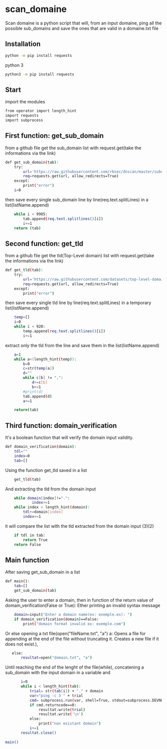 # scan_domaine
Scan domaine is a python script that will, from an input domaine, ping all the possible sub_domains and save the ones that are valid in a domaine.txt file

## Installation
```bash
python -m pip install requests
```
python 3
```bash
python3 -m pip install requests
```

## Start
import the modules
```bash
from operator import length_hint
import requests
import subprocess
```
## First function: get_sub_domain
from a github file get the sub_domain list with request.get(take the informations via the link)
```bash
def get_sub_domain(tab):
    try:
        url='https://raw.githubusercontent.com/rbsec/dnscan/master/subdomains-10000.txt'    
        req=requests.get(url, allow_redirects=True)
    except:
        print("error")
    i=0
```
then save every single sub_domain line by line(req.text.splitLines) in a list(listName.append)
```bash
    while i < 9985:
        tab.append(req.text.splitlines()[i])
        i+=1
    return (tab)
```
## Second function: get_tld
from a github file get the tld(Top-Level domain) list with request.get(take the informations via the link)
```bash
def get_tld(tab):
    try:
        url='https://raw.githubusercontent.com/datasets/top-level-domain-names/master/top-level-domain-names.csv'    
        req=requests.get(url, allow_redirects=True)
    except:
        print("error")
```
then save every single tld line by line(req.text.splitLines) in a temporary list(listName.append)
```bash
    temp=[]
    i=0
    while i < 920:
        temp.append(req.text.splitlines()[i])
        i+=1
```
extract only the tld from the line and save them in the list(listName.append)
```bash
    a=1
    while a<(length_hint(temp)):
        b=0
        c=str(temp[a])
        d=""
        while c[b] != ",":
            d+=c[b]
            b+=1
        #print(d)
        tab.append(d)
        a+=1

    return(tab)
```

## Third function: domain_verification
It's a boolean function that will verify the domain input validity.
```bash
def domain_verification(domain):
    tdl=""
    index=0
    tab=[]
```
Using the function get_tld saved in a list
```bash
    get_tld(tab)
```
And extracting the tld from the domain input
```bash
    while domain[index]!=".":
            index+=1
    while index < length_hint(domain):
        tdl+=domain[index]
        index+=1
```
it will compare the list with the tld extracted from the domain input (3)(2)
```bash
    if tdl in tab:
        return True
    return False
```


## Main function
After saving get_sub_domain in a list 
```bash
def main():
    tab=[]
    get_sub_domain(tab)
```
Asking the user to enter a domain, then in function of the return value of domain_verification(False or True):
Ether printing an invalid syntax message
```bash
    domain=input("Enter a domain name(ex: exemple.ex): ")
    if domain_verification(domain)==False:
        print("domain format invalid ex: exemple.com")
```
Or else opening a txt file(open("fileName.txt", "a") a: Opens a file for appending at the end of the file without truncating it. Creates a new file if it does not exist.),
 ```bash
    else:
        resultat=open("domain.txt", "a")
 ```
 Until reaching the end of the lenght of the file(while), concatening a sub_domain with the input domain in a variable and  
 ```bash
        i=0
        while i < length_hint(tab):
            trial= str(tab[i]) + "." + domain
            var="ping -c 3 " + trial
            cmd= subprocess.run(var, shell=True, stdout=subprocess.DEVNULL, stderr=subprocess.DEVNULL)
            if cmd.returncode==0:
                resultat.write(trial)
                resultat.write('\n')
            else:
                print("non existant domain")
            i+=1
        resultat.close()
    
main()
```
